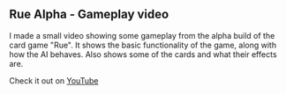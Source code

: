 ## Rue Alpha - Gameplay video

I made a small video showing some gameplay from the alpha build of the card game "Rue".
It shows the basic functionality of the game, along with how the AI behaves.
Also shows some of the cards and what their effects are.

Check it out on <a class="button" href="https://www.youtube.com/watch?v=goheEgkxh_c">YouTube</a>
